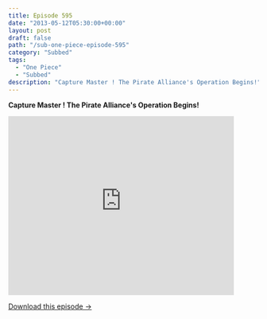 ```yaml
---
title: Episode 595
date: "2013-05-12T05:30:00+00:00"
layout: post
draft: false
path: "/sub-one-piece-episode-595"
category: "Subbed"
tags:
  - "One Piece"
  - "Subbed"
description: "Capture Master ! The Pirate Alliance's Operation Begins!"
---
```


**Capture Master ! The Pirate Alliance's Operation Begins!**

<iframe width="640" height="360" src="https://www.rapidvideo.com/e/G6FRPFNZ5F" frameborder="0" marginwidth=0 marginheight=0 scrolling=no allowfullscreen style="max-width:90%;"></iframe>

<a href="http://ouo.io/qs/eCodkFEQ?s=https://www.rapidvideo.com/d/G6FRPFNZ5F" class="styled_a">Download this episode →</a>


